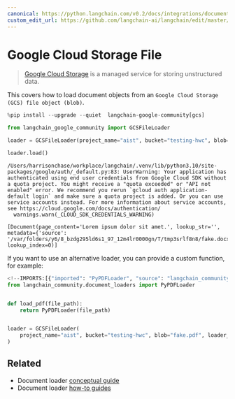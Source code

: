 ```yaml
---
canonical: https://python.langchain.com/v0.2/docs/integrations/document_loaders/google_cloud_storage_file/
custom_edit_url: https://github.com/langchain-ai/langchain/edit/master/docs/docs/integrations/document_loaders/google_cloud_storage_file.ipynb
---
```


# Google Cloud Storage File

> [Google Cloud Storage](https://en.wikipedia.org/wiki/Google_Cloud_Storage) is a managed service for storing unstructured data.

This covers how to load document objects from an `Google Cloud Storage (GCS) file object (blob)`.

```python
%pip install --upgrade --quiet  langchain-google-community[gcs]
```

```python
from langchain_google_community import GCSFileLoader
```

```python
loader = GCSFileLoader(project_name="aist", bucket="testing-hwc", blob="fake.docx")
```

```python
loader.load()
```
```output
/Users/harrisonchase/workplace/langchain/.venv/lib/python3.10/site-packages/google/auth/_default.py:83: UserWarning: Your application has authenticated using end user credentials from Google Cloud SDK without a quota project. You might receive a "quota exceeded" or "API not enabled" error. We recommend you rerun `gcloud auth application-default login` and make sure a quota project is added. Or you can use service accounts instead. For more information about service accounts, see https://cloud.google.com/docs/authentication/
  warnings.warn(_CLOUD_SDK_CREDENTIALS_WARNING)
```

```output
[Document(page_content='Lorem ipsum dolor sit amet.', lookup_str='', metadata={'source': '/var/folders/y6/8_bzdg295ld6s1_97_12m4lr0000gn/T/tmp3srlf8n8/fake.docx'}, lookup_index=0)]
```

If you want to use an alternative loader, you can provide a custom function, for example:

```python
<!--IMPORTS:[{"imported": "PyPDFLoader", "source": "langchain_community.document_loaders", "docs": "https://api.python.langchain.com/en/latest/document_loaders/langchain_community.document_loaders.pdf.PyPDFLoader.html", "title": "Google Cloud Storage File"}]-->
from langchain_community.document_loaders import PyPDFLoader


def load_pdf(file_path):
    return PyPDFLoader(file_path)


loader = GCSFileLoader(
    project_name="aist", bucket="testing-hwc", blob="fake.pdf", loader_func=load_pdf
)
```

## Related

- Document loader [conceptual guide](/docs/concepts/#document-loaders)
- Document loader [how-to guides](/docs/how_to/#document-loaders)
